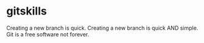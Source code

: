 # gitskills
Creating a new branch is quick.
Creating a new branch is quick AND simple.
Git is a free software not forever.
